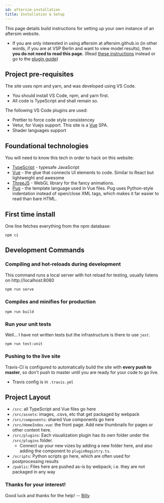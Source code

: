 ```yaml
---
id: aftersim-installation
title: Installation & Setup
---
```


This page details build instructions for setting up your own instance of an aftersim website.

- If you are only interested in using aftersim at aftersim.github.io (in other words, if you are at VSP Berlin and want to view model results), then **you do not need to read this page.** (Read [these instructions](aftersim-intro.md) instead or go to the [plugin guide](aggregate-od.md))

## Project pre-requisites

The site uses npm and yarn, and was developed using VS Code.

- You should install VS Code, npm, and yarn first.
- All code is TypeScript and shall remain so.

The following VS Code plugins are used:

- Prettier to force code style consistencey
- Vetur, for Vuejs support. This site is a [Vue](https://vuejs.org) SPA.
- Shader languages support

## Foundational technologies

You will need to know this tech in order to hack on this website:

- [TypeScript](https://typescriptlang.org) - typesafe JavaScript
- [Vue](https://vuejs.org) - the glue that connects UI elements to code. Similar to React but lightweight and awesome
- [ThreeJS](https://threejs.org) - WebGL library for the fancy animations.
- [Pug](https://pugjs.org) - the template language used in Vue files. Pug uses Python-style indentation instead of open/close XML tags, which makes it far easier to read than bare HTML.

## First time install

One line fetches everything from the npm database:

```
npm ci
```

## Development Commands

### Compiling and hot-reloads during development

This command runs a local server with hot reload for testing, usually listens on http://localhost:8080

```
npm run serve
```

### Compiles and minifies for production

```
npm run build
```

### Run your unit tests

Well... I have not written tests but the infrastructure is there to use `jest`.

```
npm run test:unit
```

### Pushing to the live site

Travis-CI is configured to automatically build the site with **every push to master**, so don't push to master until you are ready for your code to go live.

- Travis config is in `.travis.yml`

## Project Layout

- `/src`: all TypeScript and Vue files go here
- `/src/assets`: images, .csvs, etc that get packaged by webpack
- `/src/components`: shared Vue components go here
- `/src/HomeIndex.vue`: the front page. Add new thumbnails for pages or other content here.
- `/src/plugins`: Each visualization plugin has its own folder under the `/src/plugins` folder.
  - Connect up your new vizes by adding a new folder here, and also adding the component to `pluginRegistry.ts`.
- `/scripts`: Python scripts go here, which are often used for postprocessing results
- `/public`: Files here are pushed as-is by webpack; i.e. they are not packaged in any way

### Thanks for your interest!

Good luck and thanks for the help! -- [Billy](https://github.com/billyc)
